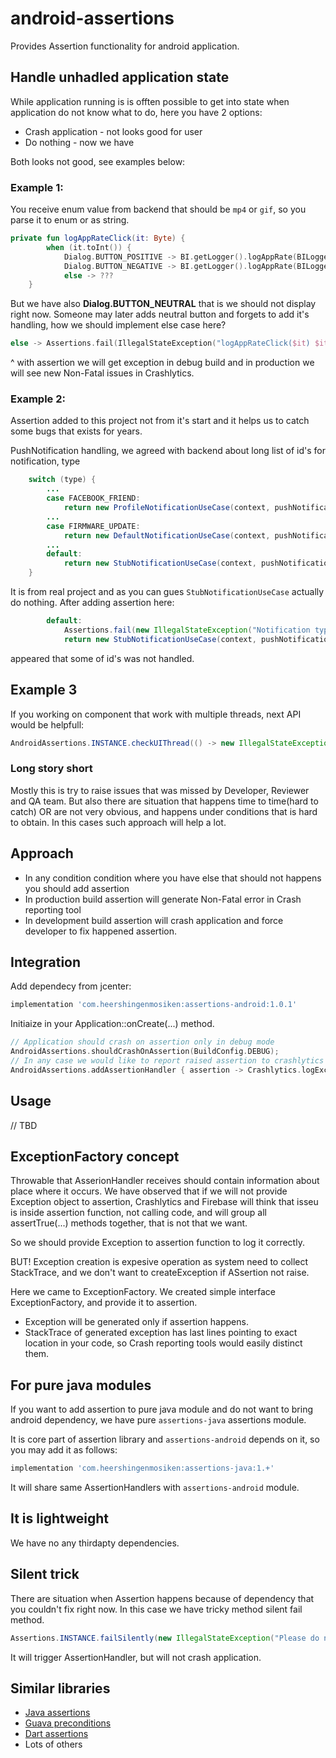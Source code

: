 # android-assertions
Provides Assertion functionality for android application.

## Handle unhadled application state

While application running is is offten possible to get into state when application do not know what to do, here you have 2 options:
 * Crash application - not looks good for user
 * Do nothing - now we have
 
Both looks not good, see examples below:

### Example 1: 
You receive enum value from backend that should be `mp4` or `gif`, so you parse it to enum or as string.
```kotlin
private fun logAppRateClick(it: Byte) {
        when (it.toInt()) {
            Dialog.BUTTON_POSITIVE -> BI.getLogger().logAppRate(BILogger.AppRateType.Positive)
            Dialog.BUTTON_NEGATIVE -> BI.getLogger().logAppRate(BILogger.AppRateType.Negative)
            else -> ???
    }
```
But we have also **Dialog.BUTTON_NEUTRAL** that is we should not display right now.
Someone may later adds neutral button and forgets to add it's handling, how we should implement else case here?
```kotlin
else -> Assertions.fail(IllegalStateException("logAppRateClick($it) $it is unknown"))
```
^ with assertion we will get exception in debug build and in production we will see new Non-Fatal issues in Crashlytics.

### Example 2:
Assertion added to this project not from it's start and it helps us to catch some bugs that exists for years.

PushNotification handling, we agreed with backend about long list of id's for notification, type 
```java
    switch (type) {
        ...
        case FACEBOOK_FRIEND:
            return new ProfileNotificationUseCase(context, pushNotification);
        ...
        case FIRMWARE_UPDATE:
            return new DefaultNotificationUseCase(context, pushNotification.getId(), mNotificationsRepository);
        ...
        default:
            return new StubNotificationUseCase(context, pushNotification);
    }
```
It is from real project and as you can gues `StubNotificationUseCase` actually do nothing.
After adding assertion here:
```java
        default:
            Assertions.fail(new IllegalStateException("Notification type with Id = " + type.getId() + " was not handled."));
            return new StubNotificationUseCase(context, pushNotification);
```
appeared that some of id's was not handled.

## Example 3

If you working on component that work with multiple threads, next API would be helpfull:
```java
AndroidAssertions.INSTANCE.checkUIThread(() -> new IllegalStateException("Should be called in UI thread"));
``` 


### Long story short

Mostly this is try to raise issues that was missed by Developer, Reviewer and QA team.
But also there are situation that happens time to time(hard to catch) OR are not very obvious, and happens under conditions that is hard to obtain. In this cases such approach will help a lot.

## Approach

 * In any condition condition where you have else that should not happens you should add assertion
 * In production build assertion will generate Non-Fatal error in Crash reporting tool
 * In development build assertion will crash application and force developer to fix happened assertion.

## Integration

Add dependecy from jcenter:
```gradle
implementation 'com.heershingenmosiken:assertions-android:1.0.1'
```

Initiaize in your Application::onCreate(...) method.

```kotlin
// Application should crash on assertion only in debug mode
AndroidAssertions.shouldCrashOnAssertion(BuildConfig.DEBUG);
// In any case we would like to report raised assertion to crashlytics as Non-Fatal exception
AndroidAssertions.addAssertionHandler { assertion -> Crashlytics.logException(it.throwable) }
```

## Usage

// TBD

## ExceptionFactory concept

Throwable that AsserionHandler receives should contain information about place where it occurs.
We have observed that if we will not provide Exception object to assertion, Crashlytics and Firebase will think that isseu is inside assertion function, not calling code, and will group all assertTrue(...) methods together, that is not that we want.

So we should provide Exception to assertion function to log it correctly.

BUT! Exception creation is expesive operation as system need to collect StackTrace, and we don't want to createException if ASsertion not raise.

Here we came to ExceptionFactory. We created simple interface ExceptionFactory, and provide it to assertion.

 * Exception will be generated only if assertion happens.
 * StackTrace of generated exception has last lines pointing to exact location in your code, so Crash reporting tools would easily distinct them.

## For pure java modules

If you want to add assertion to pure java module and do not want to bring android dependency, we have pure `assertions-java` assertions module.

It is core part of assertion library and `assertions-android` depends on it, so you may add it as follows:

```gradle
implementation 'com.heershingenmosiken:assertions-java:1.+'
```

It will share same AssertionHandlers with `assertions-android` module.

## It is lightweight

We have no any thirdapty dependencies.

## Silent trick

There are situation when Assertion happens because of dependency that you couldn't fix right now. In this case we have tricky method silent fail method.

```java
Assertions.INSTANCE.failSilently(new IllegalStateException("Please do not use failSilently to often."));
```

It will trigger AssertionHandler, but will not crash application.

## Similar libraries

 * [Java assertions](https://docs.oracle.com/javase/7/docs/technotes/guides/language/assert.html)
 * [Guava preconditions](https://github.com/google/guava/blob/master/guava/src/com/google/common/base/Preconditions.java)
 * [Dart assertions](https://www.dartlang.org/guides/language/language-tour#assert)
 * Lots of others
 
